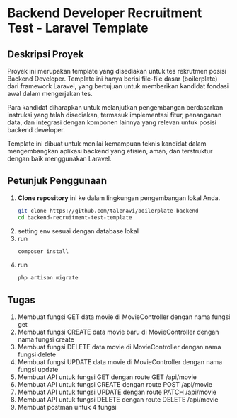 # Backend Developer Recruitment Test - Laravel Template

## Deskripsi Proyek

Proyek ini merupakan template yang disediakan untuk tes rekrutmen posisi Backend Developer. Template ini hanya berisi file-file dasar (boilerplate) dari framework Laravel, yang bertujuan untuk memberikan kandidat fondasi awal dalam mengerjakan tes.

Para kandidat diharapkan untuk melanjutkan pengembangan berdasarkan instruksi yang telah disediakan, termasuk implementasi fitur, penanganan data, dan integrasi dengan komponen lainnya yang relevan untuk posisi backend developer.

Template ini dibuat untuk menilai kemampuan teknis kandidat dalam mengembangkan aplikasi backend yang efisien, aman, dan terstruktur dengan baik menggunakan Laravel.

## Petunjuk Penggunaan

1. **Clone repository** ini ke dalam lingkungan pengembangan lokal Anda.
   ```bash
   git clone https://github.com/talenavi/boilerplate-backend
   cd backend-recruitment-test-template
2. setting env sesuai dengan database lokal
2. run
   ```bash
   composer install
4. run
   ```bash
   php artisan migrate

## Tugas
1. Membuat fungsi GET data movie di MovieController dengan nama fungsi get
2. Membuat fungsi CREATE data movie baru di MovieController dengan nama fungsi create 
3. Membuat fungsi DELETE data movie di MovieController dengan nama fungsi delete
4. Membuat fungsi UPDATE data movie di MovieController dengan nama fungsi update
5. Membuat API untuk fungsi GET dengan route GET /api/movie
6. Membuat API untuk fungsi CREATE dengan route POST /api/movie
7. Membuat API untuk fungsi UPDATE dengan route PATCH /api/movie
8. Membuat API untuk fungsi DELETE dengan route DELETE /api/movie
9. Membuat postman untuk 4 fungsi
